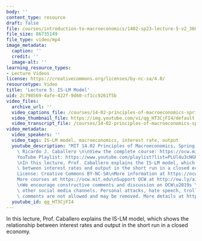 ```yaml
---
body: ''
content_type: resource
draft: false
file: courses/introduction-to-macroeconomics/1402-sp23-lecture-5-v2_360p_16_9.mp4
file_size: 86735149
file_type: video/mp4
image_metadata:
  caption: ''
  credit: ''
  image-alt: ''
learning_resource_types:
- Lecture Videos
license: https://creativecommons.org/licenses/by-nc-sa/4.0/
resourcetype: Video
title: 'Lecture 5: IS-LM Model'
uid: 2c798569-4afe-422f-9d60-cf1cc9261f5b
video_files:
  archive_url: ''
  video_captions_file: /courses/14-02-principles-of-macroeconomics-spring-2023/1bSxsZeltjhghKGexIxnYoQygUdsGdCb8_transcript.webvtt
  video_thumbnail_file: https://img.youtube.com/vi/qg_HT3CjFI4/default.jpg
  video_transcript_file: /courses/14-02-principles-of-macroeconomics-spring-2023/1bSxsZeltjhghKGexIxnYoQygUdsGdCb8_transcript.pdf
video_metadata:
  video_speakers: ''
  video_tags: IS-LM model, macroeconomics, interest rate, output
  youtube_description: "MIT 14.02 Principles of Macroeconomics, Spring 2023\nInstructor:\
    \ Ricardo J. Caballero \n\nView the complete course: https://ocw.mit.edu/courses/14-02-principles-of-macroeconomics-spring-2023/\n\
    YouTube Playlist: https://www.youtube.com/playlist?list=PLUl4u3cNGP62EXoZ4B3_Ob7lRRwpGQxkb\n\
    \nIn this lecture, Prof. Caballero explains the IS-LM model, which shows the relationship\
    \ between interest rates and output in the short run in a closed economy. \n\n\
    License: Creative Commons BY-NC-SA\nMore information at https://ocw.mit.edu/terms\n\
    More courses at https://ocw.mit.edu\nSupport OCW at http://ow.ly/a1If50zVRlQ\n\
    \nWe encourage constructive comments and discussion on OCW\u2019s YouTube and\
    \ other social media channels. Personal attacks, hate speech, trolling, and inappropriate\
    \ comments are not allowed and may be removed. More details at https://ocw.mit.edu/comments."
  youtube_id: qg_HT3CjFI4
---
```

In this lecture, Prof. Caballero explains the IS-LM model, which shows the relationship between interest rates and output in the short run in a closed economy.